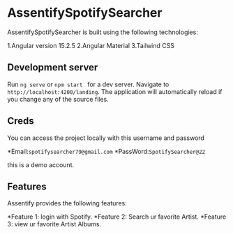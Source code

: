 # AssentifySpotifySearcher

AssentifySpotifySearcher is built using the following technologies:

1.Angular version 15.2.5
2.Angular Material
3.Tailwind CSS

## Development server

Run `ng serve` or `npm start ` for a dev server. Navigate to `http://localhost:4200/landing`. The application will automatically reload if you change any of the source files.

## Creds

You can access the project locally with this username and password

*Email:`spotifysearcher79@gmail.com`
*PassWord:`SpotifySearcher@22`

this is a demo account.

## Features

Assentify provides the following features:

*Feature 1: login with Spotify.
*Feature 2: Search ur favorite Artist.
*Feature 3: view ur favorite Artist Albums.
